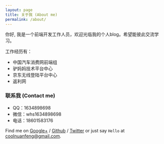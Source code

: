 ```yaml
---
layout: page
title: 关于我 (About me)
permalink: /about/
---
```


你好, 我是一个前端开发工作人员，欢迎光临我的个人blog。希望能彼此交流学习。

工作经历有：

- 中国汽车消费网前端组 
- 驴妈妈技术平台中心
- 京东无线登陆平台中心
- 返利网





### 联系我 (Contact me)

- QQ：1634898698
- 微信：whs1634898698
- 电话：18601583176

Find me on [Google+][google] / [Github][github] / [Twitter][Twitter] or just say `Hello` at 
[coolnuanfeng@gmail.com](coolnuanfeng@gmail.com).


[github]: https://github.com/coolnuanfeng
[google]: https://plus.google.com/+coolnuanfeng
[twitter]: https://twitter.com/coolnuanfeng
